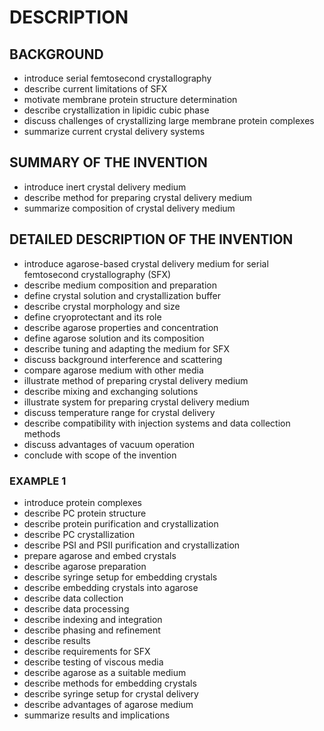# DESCRIPTION

## BACKGROUND

- introduce serial femtosecond crystallography
- describe current limitations of SFX
- motivate membrane protein structure determination
- describe crystallization in lipidic cubic phase
- discuss challenges of crystallizing large membrane protein complexes
- summarize current crystal delivery systems

## SUMMARY OF THE INVENTION

- introduce inert crystal delivery medium
- describe method for preparing crystal delivery medium
- summarize composition of crystal delivery medium

## DETAILED DESCRIPTION OF THE INVENTION

- introduce agarose-based crystal delivery medium for serial femtosecond crystallography (SFX)
- describe medium composition and preparation
- define crystal solution and crystallization buffer
- describe crystal morphology and size
- define cryoprotectant and its role
- describe agarose properties and concentration
- define agarose solution and its composition
- describe tuning and adapting the medium for SFX
- discuss background interference and scattering
- compare agarose medium with other media
- illustrate method of preparing crystal delivery medium
- describe mixing and exchanging solutions
- illustrate system for preparing crystal delivery medium
- discuss temperature range for crystal delivery
- describe compatibility with injection systems and data collection methods
- discuss advantages of vacuum operation
- conclude with scope of the invention

### EXAMPLE 1

- introduce protein complexes
- describe PC protein structure
- describe protein purification and crystallization
- describe PC crystallization
- describe PSI and PSII purification and crystallization
- prepare agarose and embed crystals
- describe agarose preparation
- describe syringe setup for embedding crystals
- describe embedding crystals into agarose
- describe data collection
- describe data processing
- describe indexing and integration
- describe phasing and refinement
- describe results
- describe requirements for SFX
- describe testing of viscous media
- describe agarose as a suitable medium
- describe methods for embedding crystals
- describe syringe setup for crystal delivery
- describe advantages of agarose medium
- summarize results and implications

